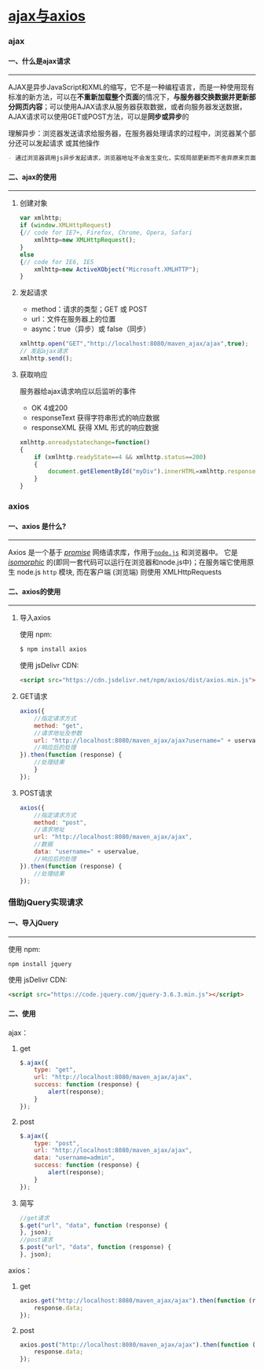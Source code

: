 # [ajax与axios](https://www.cnblogs.com/ynxiyan/p/17148758.html)

### ajax

#### 一、什么是ajax请求

---

AJAX是异步JavaScript和XML的缩写，它不是一种编程语言，而是一种使用现有标准的新方法，可以在**不重新加载整个页面**的情况下，**与服务器交换数据并更新部分网页内容**；可以使用AJAX请求从服务器获取数据，或者向服务器发送数据，AJAX请求可以使用GET或POST方法，可以是**同步或异步**的

理解异步：浏览器发送请求给服务器，在服务器处理请求的过程中，浏览器某个部分还可以发起请求
或其他操作

```markdown
- 通过浏览器调用js异步发起请求，浏览器地址不会发生变化，实现局部更新而不舍弃原来页面的内容
```



#### 二、ajax的使用

---

1. 创建对象

   ```javascript
   var xmlhttp;
   if (window.XMLHttpRequest)
   {// code for IE7+, Firefox, Chrome, Opera, Safari
       xmlhttp=new XMLHttpRequest();
   }
   else
   {// code for IE6, IE5
       xmlhttp=new ActiveXObject("Microsoft.XMLHTTP");
   }
   ```

2. 发起请求

   - method：请求的类型；GET 或 POST
   - url：文件在服务器上的位置
   - async：true（异步）或 false（同步）

   ```javascript
   xmlhttp.open("GET","http://localhost:8080/maven_ajax/ajax",true);
   // 发起ajax请求
   xmlhttp.send();
   ```

3. 获取响应

   服务器给ajax请求响应以后监听的事件

   - OK	4或200
   - responseText	获得字符串形式的响应数据
   - responseXML	获得 XML 形式的响应数据

   ```javascript
   xmlhttp.onreadystatechange=function()
   {
       if (xmlhttp.readyState==4 && xmlhttp.status==200)
       {
           document.getElementById("myDiv").innerHTML=xmlhttp.responseText;
       }
   }
   ```



### axios

#### 一、axios 是什么?

---

Axios 是一个基于 *[promise](https://javascript.info/promise-basics)* 网络请求库，作用于[`node.js`](https://nodejs.org/) 和浏览器中。 它是 *[isomorphic](https://www.lullabot.com/articles/what-is-an-isomorphic-application)* 的(即同一套代码可以运行在浏览器和node.js中)；在服务端它使用原生 node.js `http` 模块, 而在客户端 (浏览端) 则使用 XMLHttpRequests



#### 二、axios的使用

---

1. 导入axios

   使用 npm:

   ```bash
   $ npm install axios
   ```

   使用 jsDelivr CDN:

   ```html
   <script src="https://cdn.jsdelivr.net/npm/axios/dist/axios.min.js"></script>
   ```

2. GET请求

   ```javascript
   axios({
       //指定请求方式
       method: "get",
       //请求地址及参数
       url: "http://localhost:8080/maven_ajax/ajax?username=" + uservalue,
       //响应后的处理
   }).then(function (response) {
       //处理结果
       }
   });
   ```

3. POST请求

   ```javascript
   axios({
       //指定请求方式
       method: "post",
       //请求地址
       url: "http://localhost:8080/maven_ajax/ajax",
       //数据
       data: "username=" + uservalue,
       //响应后的处理
   }).then(function (response) {
       //处理结果
   });
   ```

   

### 借助jQuery实现请求

#### 一、导入jQuery

---

使用 npm:

```bash
npm install jquery
```

使用 jsDelivr CDN:

```html
<script src="https://code.jquery.com/jquery-3.6.3.min.js"></script>
```

#### 二、使用

ajax：

1. get

   ```javascript
   $.ajax({
       type: "get",
       url: "http://localhost:8080/maven_ajax/ajax",
       success: function (response) {
           alert(response);
       }
   });
   ```

2. post

   ```javascript
   $.ajax({
       type: "post",
       url: "http://localhost:8080/maven_ajax/ajax",
       data: "username=admin",
       success: function (response) {
           alert(response);
       }
   });
   ```

3. 简写

   ```javascript
   //get请求
   $.get("url", "data", function (response) {
   }, json);
   //post请求
   $.post("url", "data", function (response) {
   }, json);
   ```

axios：

1. get

   ```javascript
   axios.get("http://localhost:8080/maven_ajax/ajax").then(function (response) {
       response.data;
   });
   ```

2. post

   ```javascript
   axios.post("http://localhost:8080/maven_ajax/ajax").then(function (response) {
       response.data;
   });
   ```



